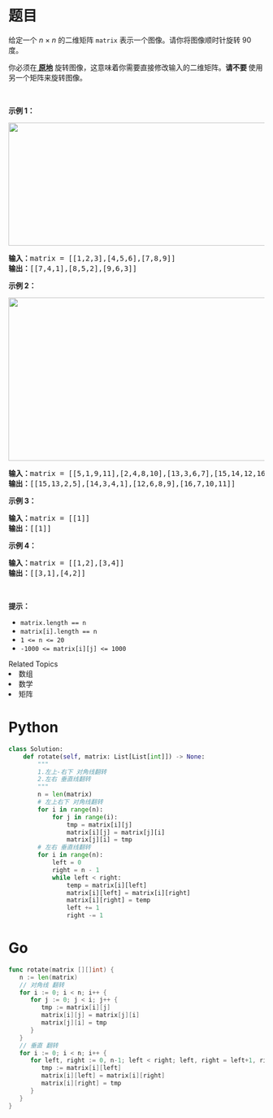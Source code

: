 # 题目 
<p>给定一个 <em>n </em>× <em>n</em> 的二维矩阵 <code>matrix</code> 表示一个图像。请你将图像顺时针旋转 90 度。</p>

<p>你必须在<strong><a href="https://baike.baidu.com/item/%E5%8E%9F%E5%9C%B0%E7%AE%97%E6%B3%95" target="_blank"> 原地</a></strong> 旋转图像，这意味着你需要直接修改输入的二维矩阵。<strong>请不要 </strong>使用另一个矩阵来旋转图像。</p>

<p> </p>

<p><strong>示例 1：</strong></p>
<img alt="" src="https://assets.leetcode.com/uploads/2020/08/28/mat1.jpg" style="width: 642px; height: 242px;" />
<pre>
<strong>输入：</strong>matrix = [[1,2,3],[4,5,6],[7,8,9]]
<strong>输出：</strong>[[7,4,1],[8,5,2],[9,6,3]]
</pre>

<p><strong>示例 2：</strong></p>
<img alt="" src="https://assets.leetcode.com/uploads/2020/08/28/mat2.jpg" style="width: 800px; height: 321px;" />
<pre>
<strong>输入：</strong>matrix = [[5,1,9,11],[2,4,8,10],[13,3,6,7],[15,14,12,16]]
<strong>输出：</strong>[[15,13,2,5],[14,3,4,1],[12,6,8,9],[16,7,10,11]]
</pre>

<p><strong>示例 3：</strong></p>

<pre>
<strong>输入：</strong>matrix = [[1]]
<strong>输出：</strong>[[1]]
</pre>

<p><strong>示例 4：</strong></p>

<pre>
<strong>输入：</strong>matrix = [[1,2],[3,4]]
<strong>输出：</strong>[[3,1],[4,2]]
</pre>

<p> </p>

<p><strong>提示：</strong></p>

<ul>
	<li><code>matrix.length == n</code></li>
	<li><code>matrix[i].length == n</code></li>
	<li><code>1 <= n <= 20</code></li>
	<li><code>-1000 <= matrix[i][j] <= 1000</code></li>
</ul>
<div><div>Related Topics</div><div><li>数组</li><li>数学</li><li>矩阵</li></div></div>

# Python

```python
class Solution:
    def rotate(self, matrix: List[List[int]]) -> None:
        """
        1.左上-右下 对角线翻转
        2.左右 垂直线翻转
        """
        n = len(matrix)
        # 左上右下 对角线翻转
        for i in range(n):
            for j in range(i):
                tmp = matrix[i][j]
                matrix[i][j] = matrix[j][i]
                matrix[j][i] = tmp
        # 左右 垂直线翻转
        for i in range(n):
            left = 0
            right = n - 1
            while left < right:
                temp = matrix[i][left]
                matrix[i][left] = matrix[i][right]
                matrix[i][right] = temp
                left += 1
                right -= 1
```

# Go

```go
func rotate(matrix [][]int) {
   n := len(matrix)
   // 对角线 翻转
   for i := 0; i < n; i++ {
      for j := 0; j < i; j++ {
         tmp := matrix[i][j]
         matrix[i][j] = matrix[j][i]
         matrix[j][i] = tmp
      }
   }
   // 垂直 翻转
   for i := 0; i < n; i++ {
      for left, right := 0, n-1; left < right; left, right = left+1, right-1 {
         tmp := matrix[i][left]
         matrix[i][left] = matrix[i][right]
         matrix[i][right] = tmp
      }
   }
}
```

